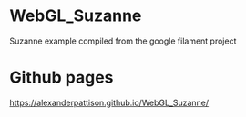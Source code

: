 # WebGL_Suzanne
Suzanne example compiled from the google filament project
# Github pages
https://alexanderpattison.github.io/WebGL_Suzanne/
